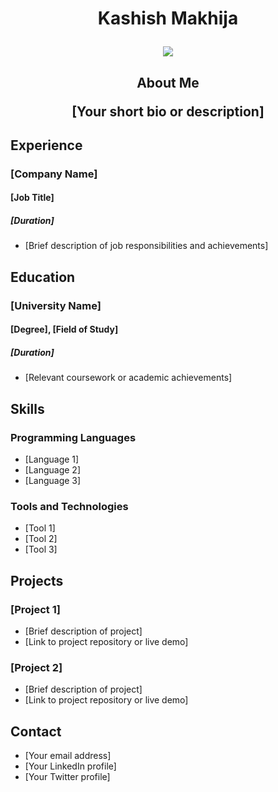 <h1 align="center">
  Kashish Makhija
  <p align='center'>
    <img align='center' src="https://visitor-badge.glitch.me/badge?page_id=[your-github-username].visitor-badge">
  </p>
</h1>

<h2 align="center">
  About Me
  <p align="center">
    [Your short bio or description]
  </p>
</h2>

## Experience

### [Company Name]
#### [Job Title]
##### [Duration]

* [Brief description of job responsibilities and achievements]

## Education

### [University Name]
#### [Degree], [Field of Study]
##### [Duration]

* [Relevant coursework or academic achievements]

## Skills

### Programming Languages

* [Language 1]
* [Language 2]
* [Language 3]

### Tools and Technologies

* [Tool 1]
* [Tool 2]
* [Tool 3]

## Projects

### [Project 1]

* [Brief description of project]
* [Link to project repository or live demo]

### [Project 2]

* [Brief description of project]
* [Link to project repository or live demo]

## Contact

* [Your email address]
* [Your LinkedIn profile]
* [Your Twitter profile]


